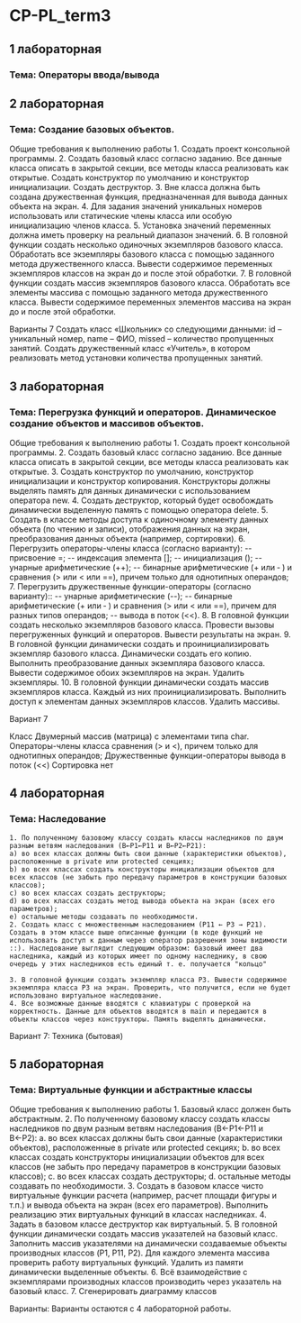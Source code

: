 # CP-PL_term3
## 1 лабораторная 
### Тема: Операторы ввода/вывода
## 2 лабораторная
### Тема: Создание базовых объектов.

Общие требования к выполнению работы
    1. Создать проект консольной программы.
    2. Создать базовый класс согласно заданию. Все данные класса описать в закрытой секции, все методы класса реализовать как открытые. Создать конструктор по умолчанию и конструктор инициализации. Создать деструктор.
    3. Вне класса должна быть создана дружественная функция, предназначенная для вывода данных объекта на экран.
    4. Для задания значений уникальных номеров использовать или статические члены класса или особую инициализацию членов класса.
    5. Установка значений переменных должна иметь проверку на реальный диапазон значений.
    6. В головной функции создать несколько одиночных экземпляров базового класса. Обработать все экземпляры базового класса с помощью заданного метода дружественного класса. Вывести содержимое переменных экземпляров классов на экран до и после этой обработки.
    7. В головной функции создать массив экземпляров базового класса. Обработать все элементы массива с помощью заданного метода дружественного класса. Вывести содержимое переменных элементов массива на экран до и после этой обработки.

Варианты 7
    Создать класс «Школьник» со следующими данными: id – уникальный номер, name – ФИО, missed – количество пропущенных занятий. Создать дружественный класс «Учитель», в котором реализовать метод установки количества пропущенных занятий.

## 3 лабораторная
### Тема: Перегрузка функций и операторов. Динамическое создание объектов и массивов объектов.

Общие требования к выполнению работы
    1. Создать проект консольной программы.
    2. Создать базовый класс согласно заданию. Все данные класса описать в закрытой секции, все методы класса реализовать как открытые.
    3. Создать конструктор по умолчанию, конструктор инициализации и конструктор копирования. Конструкторы должны выделять память для данных динамически с использованием оператора new.
    4. Создать деструктор, который будет освобождать динамически выделенную память с помощью оператора delete.
    5. Создать в классе методы доступа к одиночному элементу данных объекта (по чтению и записи), отображения данных на экран, преобразования данных объекта (например, сортировки).
    6. Перегрузить операторы-члены класса (согласно варианту):
-- присвоение =;
-- индексация элемента [];
-- инициализация ();
-- унарные арифметические (++);
-- бинарные арифметические (+ или ‑ ) и сравнения (> или < или ==), причем только для однотипных операндов;
    7. Перегрузить дружественные функции-операторы (согласно варианту)::
-- унарные арифметические (--);
-- бинарные арифметические (+ или ‑ ) и сравнения (> или < или ==), причем для разных типов операндов;
-- вывода в поток (<<).
    8. В головной функции создать несколько экземпляров базового класса. Провести вызовы перегруженных функций и операторов. Вывести результаты на экран.
    9. В головной функции динамически создать и проинициализировать экземпляр базового класса. Динамически создать его копию. Выполнить преобразование данных экземпляра базового класса. Вывести содержимое обоих экземпляров на экран. Удалить экземпляры.
    10. В головной функции динамически создать массив экземпляров класса. Каждый из них проинициализировать. Выполнить доступ к элементам данных экземпляров классов. Удалить массивы.
 
Вариант 7
    
Класс 					Двумерный массив (матрица) с элементами типа char.
Операторы-члены класса			сравнения (> и <), причем только для однотипных операндов;
Дружественные функции-операторы	вывода в поток (<<)
Сортировка				нет

## 4 лабораторная
### Тема: Наследование

    1. По полученному базовому классу создать классы наследников по двум разным ветвям наследования (B←P1←P11 и B←P2←P21):
    a) во всех классах должны быть свои данные (характеристики объектов), расположенные в private или protected секциях;
    b) во всех классах создать конструкторы инициализации объектов для всех классов (не забыть про передачу параметров в конструкции базовых классов);
    c) во всех классах создать деструкторы;
    d) во всех классах создать метод вывода объекта на экран (всех его параметров);
    e) остальные методы создавать по необходимости.
    2. Создать класс с множественным наследованием (P11 ← P3 → P21). Создать в этом классе выше описанные функции (в коде функций не использовать доступ к данным через оператор разрешения зоны видимости ::). Наследование выглядит следующим образом: базовый имеет два наследника, каждый из которых имеет по одному наследнику, в свою очередь у этих наследников есть единый т. е. получается "кольцо"

    3. В головной функции создать экземпляр класса P3. Вывести содержимое экземпляра класса P3 на экран. Проверить, что получится, если не будет использовано виртуальное наследование.
    4. Все возможные данные вводятся с клавиатуры с проверкой на корректность. Данные для объектов вводятся в main и передаются в объекты классов через конструкторы. Память выделять динамически.

Вариант 7: Техника (бытовая)

## 5 лабораторная
### Тема: Виртуальные функции и абстрактные классы

Общие требования к выполнению работы
    1. Базовый класс должен быть абстрактным.
    2. По полученному базовому классу создать классы наследников по двум разным ветвям наследования (B←P1←P11 и B←P2):
        a. во всех классах должны быть свои данные (характеристики объектов), расположенные в private или protected секциях;
        b. во всех классах создать конструкторы инициализации объектов для всех классов (не забыть про передачу параметров в конструкции базовых классов);
        c. во всех классах создать деструкторы;
        d. остальные методы создавать по необходимости.
    3. Создать в базовом классе чисто виртуальные функции расчета (например, расчет площади фигуры и т.п.) и вывода объекта на экран (всех его параметров). Выполнить реализацию этих виртуальных функций в классах наследниках.
    4. Задать в базовом классе деструктор как виртуальный.
    5. В головной функции динамически создать массив указателей на базовый класс. Заполнить массив указателями на динамически создаваемые объекты производных классов (P1, P11, P2). Для каждого элемента массива проверить работу виртуальных функций. Удалить из памяти динамически выделенные объекты.
    6. Всё взаимодействие с экземплярами производных классов производить через указатель на базовый класс.
    7. Сгенерировать диаграмму классов

Варианты:
Варианты остаются с 4 лабораторной работы.


